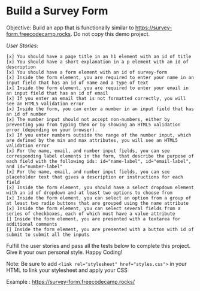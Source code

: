 # Build a Survey Form

Objective: Build an app that is functionally similar to https://survey-form.freecodecamp.rocks. Do not copy this demo project.

_User Stories:_

    [x] You should have a page title in an h1 element with an id of title
    [x] You should have a short explanation in a p element with an id of description
    [x] You should have a form element with an id of survey-form
    [x] Inside the form element, you are required to enter your name in an input field that has an id of name and a type of text
    [x] Inside the form element, you are required to enter your email in an input field that has an id of email
    [x] If you enter an email that is not formatted correctly, you will see an HTML5 validation error
    [x] Inside the form, you can enter a number in an input field that has an id of number
    [x] The number input should not accept non-numbers, either by preventing you from typing them or by showing an HTML5 validation error (depending on your browser).
    [x] If you enter numbers outside the range of the number input, which are defined by the min and max attributes, you will see an HTML5 validation error
    [x] For the name, email, and number input fields, you can see corresponding label elements in the form, that describe the purpose of each field with the following ids: id="name-label", id="email-label", and id="number-label"
    [x] For the name, email, and number input fields, you can see placeholder text that gives a description or instructions for each field
    [x] Inside the form element, you should have a select dropdown element with an id of dropdown and at least two options to choose from
    [x] Inside the form element, you can select an option from a group of at least two radio buttons that are grouped using the name attribute
    [x] Inside the form element, you can select several fields from a series of checkboxes, each of which must have a value attribute
    [] Inside the form element, you are presented with a textarea for additional comments
    [] Inside the form element, you are presented with a button with id of submit to submit all the inputs

Fulfill the user stories and pass all the tests below to complete this project. Give it your own personal style. Happy Coding!

Note: Be sure to add 
`<link rel="stylesheet" href="styles.css">` in your HTML to link your stylesheet and apply your CSS

Example : https://survey-form.freecodecamp.rocks/
